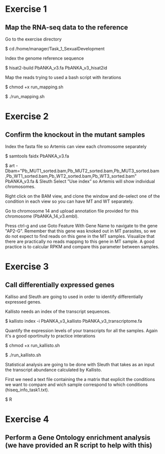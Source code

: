 
# Exercise 1 

## Map the RNA-seq data to the reference


 Go to the exercise directory

$ cd /home/manager/Task_1_SexualDevelopment


Index the genome reference sequence

$ hisat2-build PbANKA_v3.fa PbANKA_v3_hisat2id


Map the reads trying to used a bash script with iterations

$ chmod +x run_mapping.sh 

$ ./run_mapping.sh 


# Exercise 2 

## Confirm the knockout in the mutant samples

Index the fasta file so Artemis can view each chromosome separately

$ samtools faidx PbANKA_v3.fa

$ art -Dbam="Pb_MUT1_sorted.bam,Pb_MUT2_sorted.bam,Pb_MUT3_sorted.bam,Pb_WT1_sorted.bam,Pb_WT2_sorted.bam,Pb_WT3_sorted.bam" PbANKA_v3.fa &
Sleuth
Select ”Use index” so Artemis will show individual chromosomes.

Right click on the BAM view, and clone the window and de-select one of the condition in each view so you can have MT and WT separately.

Go to chromosome 14 and upload annotation file provided for this chromosome (PbANKA_14_v3.embl).

Press ctrl-g and use Goto Feature With Gene Name to navigate to the gene "AP2-G". Remember that this gene was knoked out in MT parasites, so we do not expect to find reads on this gene in the MT samples. Visualize that there are practically no reads mapping to this gene in MT sample. A good practice is to calcular RPKM and compare this parameter between samples.






# Exercise 3


## Call differentially expressed genes

Kalliso and Sleuth are going to used in order to identify differentially expressed genes.

Kallisto needs an index of the transcript sequences.

$ kallisto index -i PbANKA_v3_kallisto PbANKA_v3_transcriptome.fa


Quantify the expression levels of your transcripts for all the samples. Again it's a good oportinuity to practice interations

$ chmod +x run_kallisto.sh 

$ ./run_kallisto.sh

Statistical analysis are going to be done with Sleuth that takes as an input the transcript abundance calculated by Kallisto.

First we need a text file containing the a matrix that explicit the conditions we want to compare and wich sample correspond to which conditions (hiseq_info_task1.txt).



$ R




# Exercise 4

## Perform a Gene Ontology enrichment analysis (we have provided an R script to help with this)
